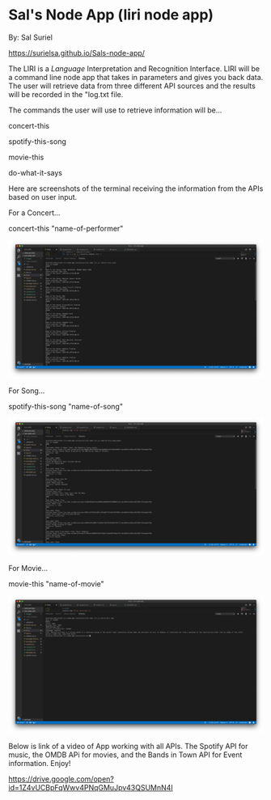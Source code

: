 # Sal's Node App (liri node app)

By: Sal Suriel

https://surielsa.github.io/Sals-node-app/


 The LIRI is a _Language_ Interpretation and Recognition Interface. LIRI will be a command line node app that takes in parameters and gives you back data. The user will retrieve data from three different API sources and the results will be recorded in the "log.txt file.

 The commands the user will use to retrieve information will be...

concert-this

spotify-this-song

movie-this

do-what-it-says  


Here are screenshots of the terminal receiving the information from the APIs based on user input.

For a Concert...

concert-this "name-of-performer"

![](images/concert-this.png)


For Song...

spotify-this-song "name-of-song"

![](images/spotify-this-song.png)

For Movie...

movie-this "name-of-movie"

![](images/movie-this.png)

  Below is link of a video of App working with all APIs. The Spotify API for music, the OMDB APi for movies, and the Bands in Town API for Event information. Enjoy!

https://drive.google.com/open?id=1Z4vUCBpFqWwv4PNqGMuJpv43QSUMnN4I
